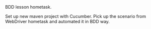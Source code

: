 BDD lesson hometask.

Set up new maven project with Cucumber. Pick up the scenario from WebDriver hometask and automated it in BDD way. 

